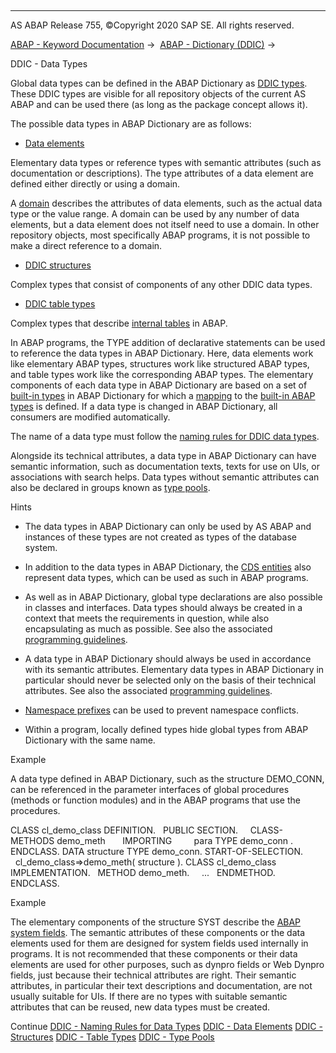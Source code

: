   

* * *

AS ABAP Release 755, ©Copyright 2020 SAP SE. All rights reserved.

[ABAP - Keyword Documentation](javascript:call_link\('abenabap.htm'\)) →  [ABAP - Dictionary (DDIC)](javascript:call_link\('abenabap_dictionary.htm'\)) → 

DDIC - Data Types

Global data types can be defined in the ABAP Dictionary as [DDIC types](javascript:call_link\('abenddic_type_glosry.htm'\) "Glossary Entry"). These DDIC types are visible for all repository objects of the current AS ABAP and can be used there (as long as the package concept allows it).

The possible data types in ABAP Dictionary are as follows:

-   [Data elements](javascript:call_link\('abenddic_data_elements.htm'\))

Elementary data types or reference types with semantic attributes (such as documentation or descriptions). The type attributes of a data element are defined either directly or using a domain.

A [domain](javascript:call_link\('abenddic_domains.htm'\)) describes the attributes of data elements, such as the actual data type or the value range. A domain can be used by any number of data elements, but a data element does not itself need to use a domain. In other repository objects, most specifically ABAP programs, it is not possible to make a direct reference to a domain.

-   [DDIC structures](javascript:call_link\('abenddic_structures.htm'\))

Complex types that consist of components of any other DDIC data types.

-   [DDIC table types](javascript:call_link\('abenddic_table_types.htm'\))

Complex types that describe [internal tables](javascript:call_link\('abeninternal_table_glosry.htm'\) "Glossary Entry") in ABAP.

In ABAP programs, the TYPE addition of declarative statements can be used to reference the data types in ABAP Dictionary. Here, data elements work like elementary ABAP types, structures work like structured ABAP types, and table types work like the corresponding ABAP types. The elementary components of each data type in ABAP Dictionary are based on a set of [built-in types](javascript:call_link\('abenddic_builtin_types.htm'\)) in ABAP Dictionary for which a [mapping](javascript:call_link\('abenddic_builtin_types.htm'\)) to the [built-in ABAP types](javascript:call_link\('abenbuilt_in_types_complete.htm'\)) is defined. If a data type is changed in ABAP Dictionary, all consumers are modified automatically.

The name of a data type must follow the [naming rules for DDIC data types](javascript:call_link\('abenddic_types_names.htm'\)).

Alongside its technical attributes, a data type in ABAP Dictionary can have semantic information, such as documentation texts, texts for use on UIs, or associations with search helps. Data types without semantic attributes can also be declared in groups known as [type pools](javascript:call_link\('abenddic_type_groups.htm'\)).

Hints

-   The data types in ABAP Dictionary can only be used by AS ABAP and instances of these types are not created as types of the database system.

-   In addition to the data types in ABAP Dictionary, the [CDS entities](javascript:call_link\('abencds_entity_glosry.htm'\) "Glossary Entry") also represent data types, which can be used as such in ABAP programs.

-   As well as in ABAP Dictionary, global type declarations are also possible in classes and interfaces. Data types should always be created in a context that meets the requirements in question, while also encapsulating as much as possible. See also the associated [programming guidelines](javascript:call_link\('abendeclaration_dtypes_const_guidl.htm'\) "Guideline").

-   A data type in ABAP Dictionary should always be used in accordance with its semantic attributes. Elementary data types in ABAP Dictionary in particular should never be selected only on the basis of their technical attributes. See also the associated [programming guidelines](javascript:call_link\('abenusing_types_guidl.htm'\) "Guideline").

-   [Namespace prefixes](javascript:call_link\('abennames_repos_obj_guidl.htm'\) "Guideline") can be used to prevent namespace conflicts.

-   Within a program, locally defined types hide global types from ABAP Dictionary with the same name.

Example

A data type defined in ABAP Dictionary, such as the structure DEMO\_CONN, can be referenced in the parameter interfaces of global procedures (methods or function modules) and in the ABAP programs that use the procedures.

CLASS cl\_demo\_class DEFINITION.
  PUBLIC SECTION.
    CLASS-METHODS demo\_meth
      IMPORTING
        para TYPE demo\_conn .
ENDCLASS.
DATA structure TYPE demo\_conn.
START-OF-SELECTION.
  cl\_demo\_class=>demo\_meth( structure ).
CLASS cl\_demo\_class IMPLEMENTATION.
  METHOD demo\_meth.
    ...
  ENDMETHOD.
ENDCLASS.

Example

The elementary components of the structure SYST describe the [ABAP system fields](javascript:call_link\('abensystem_fields.htm'\)). The semantic attributes of these components or the data elements used for them are designed for system fields used internally in programs. It is not recommended that these components or their data elements are used for other purposes, such as dynpro fields or Web Dynpro fields, just because their technical attributes are right. Their semantic attributes, in particular their text descriptions and documentation, are not usually suitable for UIs. If there are no types with suitable semantic attributes that can be reused, new data types must be created.

Continue
[DDIC - Naming Rules for Data Types](javascript:call_link\('abenddic_types_names.htm'\))
[DDIC - Data Elements](javascript:call_link\('abenddic_data_elements.htm'\))
[DDIC - Structures](javascript:call_link\('abenddic_structures.htm'\))
[DDIC - Table Types](javascript:call_link\('abenddic_table_types.htm'\))
[DDIC - Type Pools](javascript:call_link\('abenddic_type_groups.htm'\))